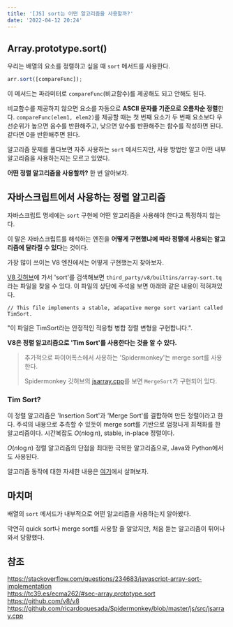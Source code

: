 ```yaml
---
title: '[JS] sort는 어떤 알고리즘을 사용할까?'
date: '2022-04-12 20:24'
---
```


## Array.prototype.sort()

우리는 배열의 요소를 정렬하고 싶을 때 `sort` 메서드를 사용한다.

```js
arr.sort([compareFunc]);
```

이 메서드는 파라미터로 `compareFunc`(비교함수)를 제공해도 되고 안해도 된다.

비교함수를 제공하지 않으면 요소를 자동으로 **ASCII 문자를 기준으로 오름차순 정렬**한다.
`compareFunc(elem1, elem2)`를 제공할 때는 첫 번째 요소가 두 번째 요소보다 우선순위가 높으면 음수를 반환해주고, 낮으면 양수롤 반환해주는 함수를 작성하면 된다.
같다면 0을 반환해주면 된다.

알고리즘 문제를 풀다보면 자주 사용하는 `sort` 메서드지만, 사용 방법만 알고 어떤 내부 알고리즘을 사용하는지는 모르고 있었다.

**어떤 정렬 알고리즘을 사용할까?** 한 번 알아보자.

## 자바스크립트에서 사용하는 정렬 알고리즘

자바스크립트 명세에는 `sort` 구현에 어떤 알고리즘을 사용해야 한다고 특정하지 않는다.

이 말은 자바스크립트를 해석하는 엔진을 **어떻게 구현했냐에 따라 정렬에 사용되는 알고리즘에 달라질 수 있다**는 것이다.

가장 많이 쓰이는 V8 엔진에서는 어떻게 구현했는지 찾아보자.

[V8 깃허브](https://github.com/v8/v8)에 가서 'sort'를 검색해보면 `third_party/v8/builtins/array-sort.tq`라는 파일을 찾을 수 있다.
이 파일의 상단에 주석을 보면 아래와 같은 내용이 적혀져있다.

```
// This file implements a stable, adapative merge sort variant called TimSort.
```

"이 파일은 TimSort라는 안정적인 적응형 병합 정렬 변형을 구현합니다.".

**V8은 정렬 알고리즘으로 'Tim Sort'를 사용한다는 것을 알 수 있다.**

> 추가적으로 파이어폭스에서 사용하는 'Spidermonkey'는 merge sort를 사용한다.
>
> Spidermonkey 깃허브의 [jsarray.cpp](https://github.com/ricardoquesada/Spidermonkey/blob/master/js/src/jsarray.cpp)를 보면 `MergeSort`가 구현되어 있다.

### Tim Sort?

이 정렬 알고리즘은 'Insertion Sort'과 'Merge Sort'를 결합하여 만든 정렬이라고 한다.
주석의 내용으로 추측할 수 있듯이 merge sort를 기반으로 엄청나게 최적화를 한 알고리즘이다.
시간복잡도 $O(n\log n)$, stable, in-place 정렬이다.

$O(n\log n)$ 정렬 알고리즘의 단점을 최대한 극복한 알고리즘으로, Java와 Python에서도 사용된다.

알고리즘 동작에 대한 자세한 내용은 [여기](https://d2.naver.com/helloworld/0315536)에서 살펴보자.

## 마치며

배열의 `sort` 메서드가 내부적으로 어떤 알고리즘을 사용하는지 알아봤다.

막연히 quick sort나 merge sort를 사용할 줄 알았지만, 처음 듣는 알고리즘이 튀어나와서 당황했다.

## 참조

<https://stackoverflow.com/questions/234683/javascript-array-sort-implementation>  
<https://tc39.es/ecma262/#sec-array.prototype.sort>  
<https://github.com/v8/v8>  
<https://github.com/ricardoquesada/Spidermonkey/blob/master/js/src/jsarray.cpp>
